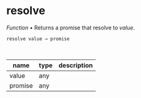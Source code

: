 # resolve

_Function_ &bull; Returns a promise that resolve to _value_.

<pre><code>resolve value &rarr; promise</code></pre>
<br>

| name | type | description |
|------|------|-------------|
|value|any||
|promise|any||


